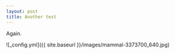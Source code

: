 ```yaml
---
layout: post
title: Another test
---
```


Again.

![_config.yml]({{ site.baseurl }}/images/mammal-3373700_640.jpg)
